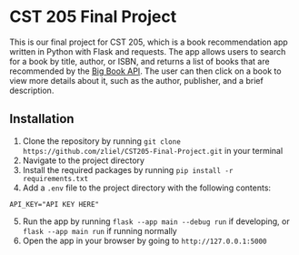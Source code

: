 # CST 205 Final Project
This is our final project for CST 205, which is a book recommendation app written in Python with Flask and requests. The app allows users to search for a book by title, author, or ISBN, and returns a list of books that are recommended by the [Big Book API](https://bigbookapi.com). The user can then click on a book to view more details about it, such as the author, publisher, and a brief description.

## Installation
1. Clone the repository by running `git clone https://github.com/zliel/CST205-Final-Project.git` in your terminal
2. Navigate to the project directory
3. Install the required packages by running `pip install -r requirements.txt`
4. Add a `.env` file to the project directory with the following contents:
```
API_KEY="API KEY HERE"
```
5. Run the app by running `flask --app main --debug run` if developing, or `flask --app main run` if running normally
6. Open the app in your browser by going to `http://127.0.0.1:5000`
